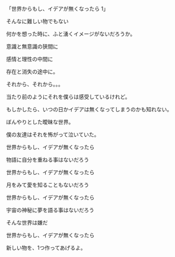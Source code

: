「世界からもし、イデアが無くなったら 1」

そんなに難しい物でもない

何かを想った時に、ふと湧くイメージがないだろうか。

意識と無意識の狭間に

感情と理性の中間に

存在と消失の途中に。

それから、それから。。。

当たり前のようにそれを僕らは感受しているけれど。

もしかしたら、いつの日かイデアは無くなってしまうのかも知れない。

ぼんやりとした曖昧な世界。

僕の友達はそれを怖がって泣いていた。



世界からもし、イデアが無くなったら

物語に自分を重ねる事はないだろう


世界からもし、イデアが無くなったら

月をみて愛を知ることもないだろう


世界からもし、イデアが無くなったら

宇宙の神秘に夢を語る事はないだろう


そんな世界は嫌だ



世界からもし、イデアが無くなったら

新しい物を、1つ作ってあげるよ。